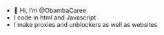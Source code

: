 - 👋 Hi, I’m @ObambaCaree
- I code in html and Javascript
- I make proxies and unblockers as well as websites

<!---
ObambaCaree/ObambaCaree is a ✨ special ✨ repository because its `README.md` (this file) appears on your GitHub profile.
You can click the Preview link to take a look at your changes.
--->
